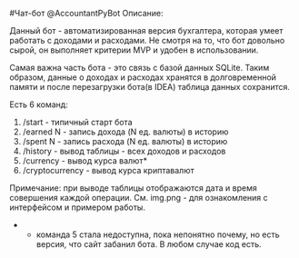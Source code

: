 #Чат-бот @AccountantPyBot
Описание:

Данный бот - автоматизированная версия бухгалтера, которая умеет работать с доходами и расходами. Не смотря на то, что бот довольно сырой, он выполняет критерии MVP и удобен в использовании.

Самая важна часть бота - это связь с базой данных SQLite. Таким образом, данные о доходах и расходах хранятся в долговременной памяти и после перезагрузки бота(в IDEA) таблица данных сохранится.

Есть 6 команд:
1) /start - типичный старт бота
2) /earned N - запись дохода (N ед. валюты) в историю
3) /spent N - запись расхода (N ед. валюты) в историю
4) /history - вывод таблицы - всех доходов и расходов
5) /currency - вывод курса валют*
6) /cryptocurrency - вывод курса криптавалют

Примечание: при выводе таблицы отображаются дата и время совершения каждой операции.
См. img.png - для ознакомления с интерфейсом и примером работы.
* - команда 5 стала недоступна, пока непонятно почему, но есть версия, что сайт забанил бота. В любом случае код есть.
